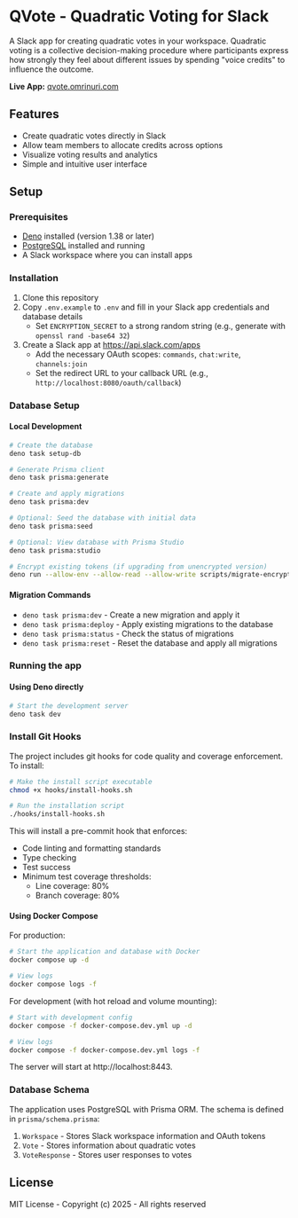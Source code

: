# QVote - Quadratic Voting for Slack

A Slack app for creating quadratic votes in your workspace. Quadratic voting is a collective
decision-making procedure where participants express how strongly they feel about different issues
by spending "voice credits" to influence the outcome.

**Live App:** [qvote.omrinuri.com](https://qvote.omrinuri.com)

## Features

- Create quadratic votes directly in Slack
- Allow team members to allocate credits across options
- Visualize voting results and analytics
- Simple and intuitive user interface

## Setup

### Prerequisites

- [Deno](https://deno.land/) installed (version 1.38 or later)
- [PostgreSQL](https://www.postgresql.org/) installed and running
- A Slack workspace where you can install apps

### Installation

1. Clone this repository
2. Copy `.env.example` to `.env` and fill in your Slack app credentials and database details
   - Set `ENCRYPTION_SECRET` to a strong random string (e.g., generate with
     `openssl rand -base64 32`)
3. Create a Slack app at https://api.slack.com/apps
   - Add the necessary OAuth scopes: `commands`, `chat:write`, `channels:join`
   - Set the redirect URL to your callback URL (e.g., `http://localhost:8080/oauth/callback`)

### Database Setup

#### Local Development

```bash
# Create the database
deno task setup-db

# Generate Prisma client
deno task prisma:generate

# Create and apply migrations
deno task prisma:dev

# Optional: Seed the database with initial data
deno task prisma:seed

# Optional: View database with Prisma Studio
deno task prisma:studio

# Encrypt existing tokens (if upgrading from unencrypted version)
deno run --allow-env --allow-read --allow-write scripts/migrate-encrypt-tokens.ts
```

#### Migration Commands

- `deno task prisma:dev` - Create a new migration and apply it
- `deno task prisma:deploy` - Apply existing migrations to the database
- `deno task prisma:status` - Check the status of migrations
- `deno task prisma:reset` - Reset the database and apply all migrations

### Running the app

#### Using Deno directly

```bash
# Start the development server
deno task dev
```

### Install Git Hooks

The project includes git hooks for code quality and coverage enforcement. To install:

```bash
# Make the install script executable
chmod +x hooks/install-hooks.sh

# Run the installation script
./hooks/install-hooks.sh
```

This will install a pre-commit hook that enforces:

- Code linting and formatting standards
- Type checking
- Test success
- Minimum test coverage thresholds:
  - Line coverage: 80%
  - Branch coverage: 80%

#### Using Docker Compose

For production:

```bash
# Start the application and database with Docker
docker compose up -d

# View logs
docker compose logs -f
```

For development (with hot reload and volume mounting):

```bash
# Start with development config
docker compose -f docker-compose.dev.yml up -d

# View logs
docker compose -f docker-compose.dev.yml logs -f
```

The server will start at http://localhost:8443.

### Database Schema

The application uses PostgreSQL with Prisma ORM. The schema is defined in `prisma/schema.prisma`:

1. `Workspace` - Stores Slack workspace information and OAuth tokens
2. `Vote` - Stores information about quadratic votes
3. `VoteResponse` - Stores user responses to votes

## License

MIT License - Copyright (c) 2025 - All rights reserved
